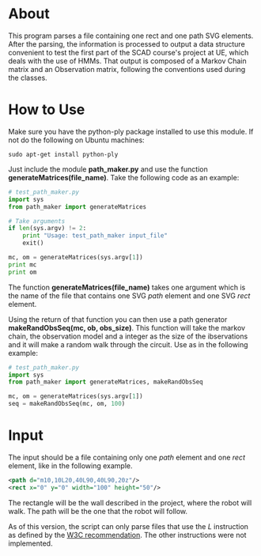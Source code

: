 # About

This program parses a file containing one rect and one path SVG elements.
After the parsing, the information is processed to output a data
structure convenient to test the first part of the SCAD course's project
at UE, which deals with the use of HMMs. That output is composed of a Markov
Chain matrix and an Observation matrix, following the conventions used during
the classes.

# How to Use

Make sure you have the python-ply package installed to use this module. If not do the following on Ubuntu machines:

```
sudo apt-get install python-ply
```

Just include the module **path\_maker.py** and use the function **generateMatrices(file\_name)**. Take the following code as an example:

```python
# test_path_maker.py
import sys
from path_maker import generateMatrices

# Take arguments
if len(sys.argv) != 2:
    print "Usage: test_path_maker input_file"
    exit()

mc, om = generateMatrices(sys.argv[1])
print mc
print om
```

The function **generateMatrices(file\_name)** takes one argument which is the name of the file that contains one SVG *path* element and one SVG *rect* element.

Using the return of that function you can then use a path generator **makeRandObsSeq(mc, ob, obs_size)**. This function will take the markov chain, the observation model and a integer as the size of the ibservations and it will make a random walk through the circuit. Use as in the following example:

```python
# test_path_maker.py
import sys
from path_maker import generateMatrices, makeRandObsSeq

mc, om = generateMatrices(sys.argv[1])
seq = makeRandObsSeq(mc, om, 100)
```

# Input

The input should be a file containing only one *path* element and one *rect* element, like in the following example.

```svg
<path d="m10,10L20,40L90,40L90,20z"/>
<rect x="0" y="0" width="100" height="50"/>
```

The rectangle will be the wall described in the project, where the robot will walk. The path will be the one that the robot will follow.

As of this version, the script can only parse files that use the *L* instruction as defined by the [W3C recommendation](http://www.w3.org/TR/2000/CR-SVG-20001102/paths.html#PathDataLinetoCommands). The other instructions were not implemented.

